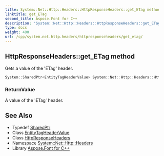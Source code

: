 ```yaml
---
title: System::Net::Http::Headers::HttpResponseHeaders::get_ETag method
linktitle: get_ETag
second_title: Aspose.Font for C++
description: 'System::Net::Http::Headers::HttpResponseHeaders::get_ETag method. Gets a value of the ''ETag'' header in C++.'
type: docs
weight: 400
url: /cpp/system.net.http.headers/httpresponseheaders/get_etag/
---
```

## HttpResponseHeaders::get_ETag method


Gets a value of the 'ETag' header.

```cpp
System::SharedPtr<EntityTagHeaderValue> System::Net::Http::Headers::HttpResponseHeaders::get_ETag()
```


### ReturnValue

A value of the 'ETag' header.

## See Also

* Typedef [SharedPtr](../../../system/sharedptr/)
* Class [EntityTagHeaderValue](../../entitytagheadervalue/)
* Class [HttpResponseHeaders](../)
* Namespace [System::Net::Http::Headers](../../)
* Library [Aspose.Font for C++](../../../)

